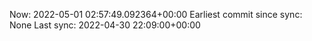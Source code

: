 Now: 2022-05-01 02:57:49.092364+00:00 Earliest commit since sync: None Last sync: 2022-04-30 22:09:00+00:00
